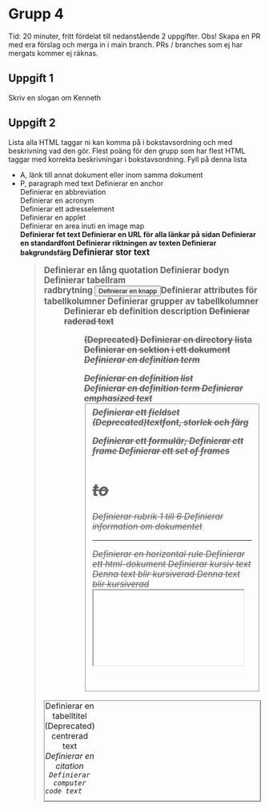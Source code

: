 # Grupp 4

Tid: 20 minuter, fritt fördelat till nedanstående 2 uppgifter. Obs! Skapa en PR med era förslag och merga in i main branch.
PRs / branches som ej har mergats kommer ej räknas.

## Uppgift 1

Skriv en slogan om Kenneth

## Uppgift 2

Lista alla HTML taggar ni kan komma på i bokstavsordning och med beskrivning vad den gör. Flest poäng för den grupp som har flest HTML taggar med korrekta beskrivningar i bokstavsordning. Fyll på denna lista
- A, länk till annat dokument eller inom samma dokument
- P, paragraph med text
<a>	Definierar en anchor	
<abbr>	Definierar en abbreviation	
<acronym>	Definierar en acronym	
<adress>	Definierar ett adresselement	
<applet>	Definierar en applet	
<area>	Definierar en area inuti en image map	
<b>	Definierar fet text
<base>	Definierar en URL för alla länkar på sidan	
<basefont>	Definierar en standardfont	
<bdo>	Definierar riktningen av texten	
<bgcolor>	Definierar bakgrundsfärg	
<big>	Definierar stor text	
<blockquote>	Definierar en lång quotation	
<body>	Definierar bodyn	
<border>	Definierar tabellram	<table border="1">	
<br>	radbrytning	
<button>	Definierar en knapp	
<caption>	Definierar en tabelltitel	
<center>	(Deprecated) centrerad text	
<cite>	Definierar en citation	
<code>	Definierar computer code text	
<col>	Definierar attributes för tabellkolumner 	
<colgroup>	Definierar grupper av tabellkolumner	
<dd>	Definierar eb definition description	
<del>	Definierar raderad text	
<dir>	(Deprecated) Definierar en directory lista	
<div>	Definierar en sektion i ett dokument	
<dfn>	Definierar en definition term	
<dl>	Definierar en definition list	
<dt>	Definierar en definition term	
<em>	Definierar emphasized text 	
<fieldset>	Definierar ett fieldset	
<font>	(Deprecated)textfont, storlek och färg	
<form>	Definierar ett formulär;	
<frame>	Definierar ett frame	
<frameset>	Definierar ett set of frames	
<h1> to <h6>	Definierar rubrik 1 till 6	
<head>	Definierar information om dokumentet	
<hr>	Definierar en horizontal rule	
<html>	Definierar ett html-dokument	
<i>	Definierar kursiv text	<i>Denna text blir kursiverad</i>	Denna text blir kursiverad
<iframe>	Definierar ett inline sub window (frame)	
<img>	Definierar en bild	
<input>	Definierar ett input field	
<ins>	Definierar inserted text	
<isindex>	(Deprecated) Definierar en single-line input field	
<kbd>	Definierar keyboard text	
<label>	Definierar en etikett för en formulärkontroll	
<legend>	Definierar en titel i ett fieldset	
<li>	Definierar ett list item	
<link>	Definierar en resource reference	
<map>	Definierar en image map 	
<menu>	(Deprecated) Definierar en menu list	
<meta>	Definierar meta information	
<noframes>	Definierar en noframe section	
<noscript>	Definierar en noscript section	
<object>	Definierar ett embedded object	
<ol>	Definierar en sorterad lista	
<optgroup>	Definierar en optiongrupp	
<option>	Definierar en option i en drop-down list	
<p>	Definierar en paragraph	
<param>	Definierar en parameter för ett objekt	
<pre>	Definierar preformatted text	
<q>	Definierar en short quotation	
<s>	(Deprecated) Definierar genomstruken text	<s>Denna text blir genomstruken</s>	Denna text blir genomstruken
<samp>	Definierar sample computer code	
<script>	Definierar ett script	
<select>	Definierar en selectable list	
<small>	Definierar liten text	<small>Denna text blir liten</small>	Denna text blir liten
<span>	Definierar en sektion i ett dokument	
<strike>	(Deprecated) Definierar genomstruken text	<strike>Denna text blir genomstruken</strike>	Denna text blir genomstruken
<strong>	Definierar strong text	
<style>	Definierar en style definition	
<sub>	Definierar nedsänkt text	<sub>Denna text blir nedsänkt</sub>	Denna text blir nedsänkt
<sup>	Definierar höjd text	<sup>Denna text blir höjd </sup>	Denna text blir höjd
<table>	Definierar en tabell	
<tbody>	Definierar en tabell body	
<td>	Definierar en tabell cell	<td>Infogar cell</td>
<textarea>	Definierar en text area	
<tfoot>	Definierar en tabell footer	
<th>	Definierar en tabell header	
<thead>	Definierar en tabell header	
<title>	Definierar the document title	
<tr>	Definierar en tabell row	<tr>Ny rad i tabellen mellan taggarna</tr>
<tt>	Definierar teletype text	
<u>	(Deprecated) Definierar understruken text	<u>Denna text blir understruken</u>	Denna text blir understruken
<ul>	Definierar en osorterad list	
<var>	Definierar en variable	
<xmp>	(Deprecated) Definierar preformatted text


---


Gruppens betyg på slogan. Ge en 1:a till er själva och dela ut 2-6 till de andra grupperna.
- Grupp 1, X poäng
- Grupp 2, X poäng
- Grupp 3, X poäng
- Grupp 4, X poäng
- Grupp 5, X poäng
- Grupp 6, X poäng
